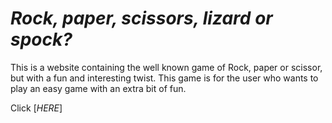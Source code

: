 # *Rock, paper, scissors, lizard or spock?*

This is a website containing the well known game of Rock, paper or scissor, but with a fun and interesting twist. This game is for the user who wants to play an easy game with an extra bit of fun. 

Click [*HERE*]
